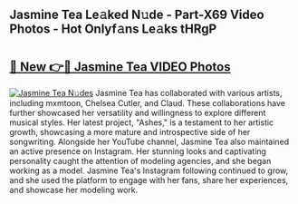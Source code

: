 ## Jasmine Tea Le𝚊ked N𝚞de - Part-X69 Video Photos - Hot Onlyf𝚊ns Le𝚊ks tHRgP

# <h2><a href="http://ab53527.deff.icu/?id=Jasmine+Tea">🔗 New 👉🔴 Jasmine Tea VIDEO Photos</a></h2>

[![Jasmine Tea N𝚞des](https://i.imgur.com/rIISA9y.gif)](http://ab53527.deff.icu/?id=Jasmine+Tea)
Jasmine Tea has collaborated with various artists, including mxmtoon, Chelsea Cutler, and Claud. These collaborations have further showcased her versatility and willingness to explore different musical styles. Her latest project, "Ashes," is a testament to her artistic growth, showcasing a more mature and introspective side of her songwriting. Alongside her YouTube channel, Jasmine Tea also maintained an active presence on Instagram. Her stunning looks and captivating personality caught the attention of modeling agencies, and she began working as a model. Jasmine Tea's Instagram following continued to grow, and she used the platform to engage with her fans, share her experiences, and showcase her modeling work.
